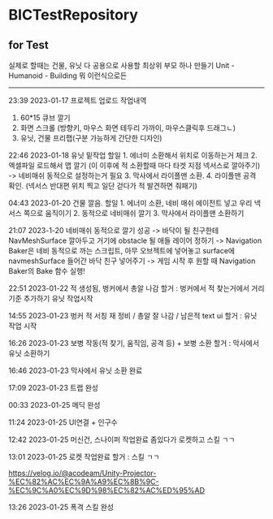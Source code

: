 # BICTestRepository
for Test
-----------------------------------------------------------------
실제로 할때는 건물, 유닛 다 공용으로 사용할 최상위 부모 하나 만들기 
Unit 	- Humanoid
	- Building 
뭐 이런식으로든

-----------------------------------------------------------------
23:39 2023-01-17	프로젝트 업로드
작업내역
1. 60*15 큐브 깔기
2. 화면 스크롤 (방향키, 마우스 화면 테두리 가까이, 마우스클릭후 드래그ㄴ)
3. 유닛, 건물 프리팹(구분 가능하게 간단한 디자인)

22:46 2023-01-18	유닛 밑작업
할일	1. 에너미 소환해서 위치로 이동하는거 체크
	2. 엑셀파일 로드해서 맵 깔기 (이 이후에 적 소환할때 마다 타겟 지점 넥서스로 깔아주기)
		-> 네비매쉬 동적으로 설정하는거 필요
	3. 막사에서 라이플맨 소환. 
	4. 라이플맨 공격 확인. (넥서스 반대편 위치 찍고 일단 걷다가 적 발견하면 줘패기)

04:43 2023-01-20	건물 깔음.
할일	1. 에너미 소환, 네비 매쉬 에이전트 넣고 우리 넥서스 쪽으로 움직이기
	2. 동적으로 네비매쉬 깔기
	3. 막사에서 라이플맨 소환하기

21:07 2023-1-20	네비매쉬 동적으로 깔기 성공 
		-> 바닥이 될 친구한테 NavMeshSurface 깔아두고 거기에 obstacle 될 애들 레이어 정하기
		-> Navigation Baker은 네비 동적으로 까는 스크립트, 아무 오브젝트에 넣어놓고 surface에 navmeshSurface 들어간 바닥 친구 넣어주기
		-> 게임 시작 후 원할 때 Navigation Baker의 Bake 함수 실행!

22:51 2023-01-22	적 생성됨, 벙커에서 총알 나감
	할거 : 벙커에서 적 찾는거에서 거리 기준 추가하기
		유닛 작업시작

14:55 2023-01-23	벙커 적 서칭 재 정비 / 총알 잘 나감 / 남은적 text ui 
	할거 : 유닛 작업 시작

16:26 2023-01-23	보병 작동(적 찾기, 움직임, 공격 등) + 보병 소환
	할거 : 막사에서 유닛 소환하기

16:46 2023-01-23	막사에서 유닛 소환 완료

17:09 2023-01-23	트랩 완성

00:33 2023-01-25	메딕 완성

11:24 2023-01-25	UI연결 + 인구수

12:42 2023-01-25	머신건, 스나이퍼 작업완료
	좀있다가 로켓하고 스킬 ㄱㄱ

13:01 2023-01-25	로켓 작업완료
	할거 : 스킬 ㄱㄱ

https://velog.io/@acodeam/Unity-Projector-%EC%82%AC%EC%9A%A9%EC%8B%9C-%EC%9C%A0%EC%9D%98%EC%82%AC%ED%95%AD

13:26 2023-01-25	폭격 스킬 완성
